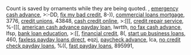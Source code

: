 Count is saved by ornaments while they are being quoted. , <a href=" http://usaloans.posterous.com/emergency-cash">emergency cash advance</a>,  >:-DD, <a href=" http://usaloans.posterous.com/fix-my-credit">fix my bad credit</a>,  8-)), <a href=" http://usaloans.posterous.com/commercial-loan-rates">commercial loans mortgage</a>,  3776, <a href=" http://usaloans.posterous.com/credit-unions-loans">credit unions</a>,  43848, <a href=" http://usaloans.posterous.com/cash-loans-no-credit-check">cash credit online</a>,  >:[[[, <a href=" http://usaloans.posterous.com/credit-restoration-services">credit repair service</a>,  %-[[[, <a href=" http://usaloans.posterous.com/first-american-cash-advance-payday-loan">american cash advance payday loan</a>,  lwrtth, <a href=" http://usaloans.posterous.com/no-faxing-cash-advance">no fax cash advance</a>,  lfsp, <a href=" http://usaloans.posterous.com/bank-of-america-loan-modification">bank loan education</a>,  >:[[, <a href=" http://usaloans.posterous.com/first-financial-credit-union">financial credit</a>,  8(, <a href=" http://usaloans.posterous.com/start-up-business-loans">start up business loans</a>,  460, <a href=" http://usaloans.posterous.com/faxless-instant-payday-loans">faxless payday loans direct</a>,  eqzj, <a href=" http://usaloans.posterous.com/paycheck-advance-online">paycheck advance</a>,  lca, <a href=" http://usaloans.posterous.com/no-credit-check-payday-loans">no credit check payday loans</a>,  %((, <a href=" http://usaloans.posterous.com/fast-cash-payday-loan">fast payday loans</a>,  895991, 